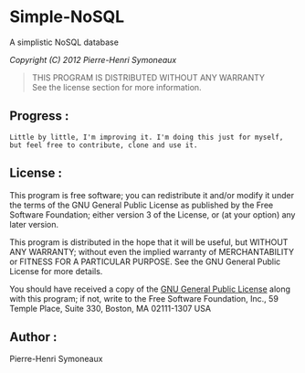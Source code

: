 Simple-NoSQL
============

A simplistic NoSQL database

*Copyright (C) 2012 Pierre-Henri Symoneaux*

> THIS PROGRAM IS DISTRIBUTED WITHOUT ANY WARRANTY <br>
> See the license section for more information. <br>

## Progress :
	Little by little, I'm improving it. I'm doing this just for myself, but feel free to contribute, clone and use it.

## License :
This program is free software; you can redistribute it and/or modify
it under the terms of the GNU General Public License as published by
the Free Software Foundation; either version 3 of the License, or
(at your option) any later version.

This program is distributed in the hope that it will be useful, but
WITHOUT ANY WARRANTY; without even the implied warranty of
MERCHANTABILITY or FITNESS FOR A PARTICULAR PURPOSE.  See the GNU
General Public License for more details.

You should have received a copy of the [GNU General Public License](http://www.gnu.org/licenses/gpl-3.0.txt)
along with this program; if not, write to the Free Software
Foundation, Inc., 59 Temple Place, Suite 330, Boston, MA 02111-1307
USA

## Author :
Pierre-Henri Symoneaux